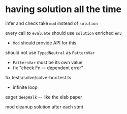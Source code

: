 # having solution all the time

infer and check take `mod` instead of `solution`

every call to `evaluate` should use `solution` enriched `env`

- `Mod` should provide API for this

should not use `TypedNeutral` as `PatternVar`

- `PatternVar` must be its own value
- fix "check Fn -- dependent error"

fix tests/solve/solve-box.test.ts

- infinite loop

eager `deepWalk` -- like the elab paper

mod cleanup solution after each stmt
